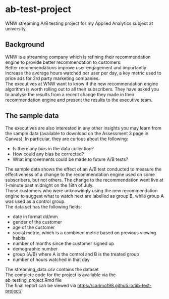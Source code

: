 # ab-test-project
WNW streaming A/B testing project for my Applied Analytics subject at university <br />

## Background
WNW is a streaming company which is refining their recommendation engine to provide better recommendation to customers. <br />
Better recommendations improve user engagement and importantly increase the average hours watched per user per day, a key metric used to price ads for 3rd party marketing companies. <br />
The executives at WNW want to know if the new recommendation engine algorithm is worth rolling out to all their subscribers. They have asked you to analyse the results from a recent change they made in their recommendation engine and present the results to the executive team. <br />

## The sample data
The executives are also interested in any other insights you may learn from the sample data (available to download on the Assessment 3 page in Canvas). In particular, they are curious about the following: 
- Is there any bias in the data collection?
- How could any bias be corrected?
- What improvements could be made to future A/B tests?

The sample data shows the effect of an A/B test conducted to measure the effectiveness of a change to the recommendation engine used on some subscribers, but not others. The change to the recommendation went live at 1-minute past midnight on the 18th of July. <br />
Those customers who were unknowingly using the new recommendation engine to suggest what to watch next are labelled as group B, while group A was used as a control group. <br />
The data set has the following fields: <br />
- date in format dd/mm
- gender of the customer
- age of the customer
- social metric, which is a combined metric based on previous viewing habits
- number of months since the customer signed up
- demographic number
- group (A/B) where A is the control and B is the treated group
- number of hours watched in that day

The streaming_data.csv contains the dataset <br /> 
The complete code for the project is available via the ab_testing_project.Rmd file <br />
The final report can be viewed via https://carimo198.github.io/ab-test-project/ <br />
